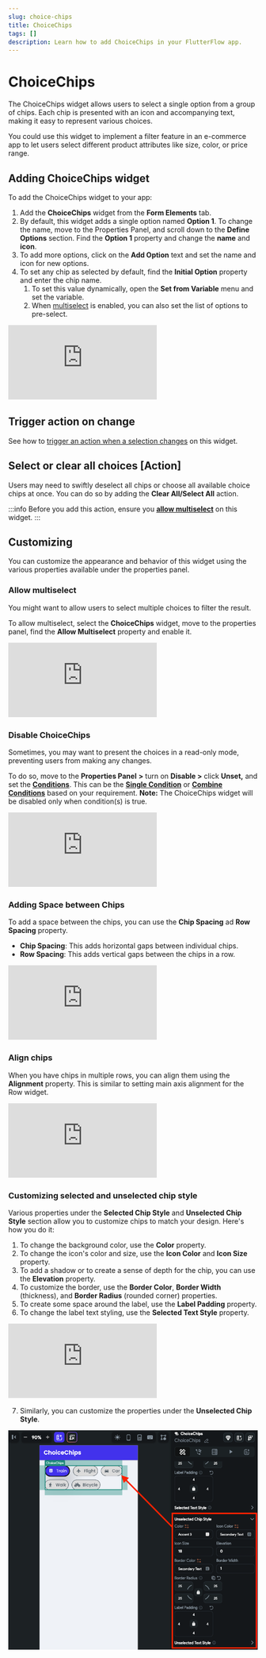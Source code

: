 ```yaml
---
slug: choice-chips
title: ChoiceChips
tags: []
description: Learn how to add ChoiceChips in your FlutterFlow app.
---
```



# ChoiceChips
The ChoiceChips widget allows users to select a single option from a group of chips. Each chip is presented with an icon and accompanying text, making it easy to represent various choices.

You could use this widget to implement a filter feature in an e-commerce app to let users select different product attributes like size, color, or price range.


## Adding ChoiceChips widget

To add the ChoiceChips widget to your app:

1. Add the **ChoiceChips** widget from the **Form Elements** tab.
2. By default, this widget adds a single option named **Option 1**. To change the name, move to the Properties Panel, and scroll down to the **Define Options** section. Find the **Option 1** property and change the **name** and **icon**.
3. To add more options, click on the **Add Option** text and set the name and icon for new options.
4. To set any chip as selected by default, find the **Initial Option** property and enter the chip name.
    1. To set this value dynamically, open the **Set from Variable** menu and set the variable.
    2. When [multiselect](#allow-multiselect) is enabled, you can also set the list of options to pre-select.

<div style={{
    position: 'relative',
    paddingBottom: 'calc(56.67989417989418% + 41px)', // Keeps the aspect ratio and additional padding
    height: 0,
    width: '100%'}}>
    <iframe 
        src="https://www.loom.com/embed/16bb138384864990ae6991f477589d13?sid=1b31ba9a-2d8b-4b74-9640-746f1d93960d"
        title=""
        style={{
            position: 'absolute',
            top: 0,
            left: 0,
            width: '100%',
            height: '100%',
            colorScheme: 'light'
        }}
        frameborder="0"
        loading="lazy"
        webkitAllowFullScreen
        mozAllowFullScreen
        allowFullScreen
        allow="clipboard-write">
    </iframe>
</div>
<p></p>

## Trigger action on change

See how to [trigger an action when a selection changes](../../../../resources/ui/widgets/widget-commonalities#trigger-action-on-selection-change) on this widget.

## Select or clear all choices [Action]

Users may need to swiftly deselect all chips or choose all available choice chips at once. You can do so by adding the **Clear All/Select All** action.

:::info
Before you add this action, ensure you [**allow multiselect**](#allow-multiselect) on this widget.
:::

## Customizing

You can customize the appearance and behavior of this widget using the various properties available under the properties panel.

### Allow multiselect

You might want to allow users to select multiple choices to filter the result.

To allow multiselect, select the **ChoiceChips** widget, move to the properties panel, find the **Allow Multiselect** property and enable it.

<div style={{
    position: 'relative',
    paddingBottom: 'calc(56.67989417989418% + 41px)', // Keeps the aspect ratio and additional padding
    height: 0,
    width: '100%'}}>
    <iframe 
        src="https://demo.arcade.software/VqGnacSdCkjlgUEKxxpy?embed&show_copy_link=true"
        title=""
        style={{
            position: 'absolute',
            top: 0,
            left: 0,
            width: '100%',
            height: '100%',
            colorScheme: 'light'
        }}
        frameborder="0"
        loading="lazy"
        webkitAllowFullScreen
        mozAllowFullScreen
        allowFullScreen
        allow="clipboard-write">
    </iframe>
</div>
<p></p>

### Disable ChoiceChips

Sometimes, you may want to present the choices in a read-only mode, preventing users from making any changes.

To do so, move to the **Properties Panel** **>** turn on **Disable >** click **Unset,** and set the [**Conditions**](../../../../resources/functions/conditional-logic). This can be the [**Single Condition**](../../../../resources/functions/conditional-logic#single-condition) or [**Combine Conditions**](../../../../resources/functions/conditional-logic#multiple-conditions-andor) based on your requirement. **Note:** The ChoiceChips widget will be disabled only when condition(s) is true.

<div style={{
    position: 'relative',
    paddingBottom: 'calc(56.67989417989418% + 41px)', // Keeps the aspect ratio and additional padding
    height: 0,
    width: '100%'}}>
    <iframe 
        src="https://www.loom.com/embed/6521e458211b4250b1376f8462a9cce2?sid=23586025-bed2-4cf2-869f-1c54eea5d59b"
        title=""
        style={{
            position: 'absolute',
            top: 0,
            left: 0,
            width: '100%',
            height: '100%',
            colorScheme: 'light'
        }}
        frameborder="0"
        loading="lazy"
        webkitAllowFullScreen
        mozAllowFullScreen
        allowFullScreen
        allow="clipboard-write">
    </iframe>
</div>
<p></p>

### Adding Space between Chips

To add a space between the chips, you can use the **Chip Spacing** ad **Row Spacing** property.

- **Chip Spacing**: This adds horizontal gaps between individual chips.
- **Row Spacing**: This adds vertical gaps between the chips in a row.

<div style={{
    position: 'relative',
    paddingBottom: 'calc(56.67989417989418% + 41px)', // Keeps the aspect ratio and additional padding
    height: 0,
    width: '100%'}}>
    <iframe 
        src="https://demo.arcade.software/AfcL6FJqajdK1lTNm1me?embed&show_copy_link=true"
        title=""
        style={{
            position: 'absolute',
            top: 0,
            left: 0,
            width: '100%',
            height: '100%',
            colorScheme: 'light'
        }}
        frameborder="0"
        loading="lazy"
        webkitAllowFullScreen
        mozAllowFullScreen
        allowFullScreen
        allow="clipboard-write">
    </iframe>
</div>
<p></p>

### Align chips

When you have chips in multiple rows, you can align them using the **Alignment** property. This is similar to setting main axis alignment for the Row widget.

<div style={{
    position: 'relative',
    paddingBottom: 'calc(56.67989417989418% + 41px)', // Keeps the aspect ratio and additional padding
    height: 0,
    width: '100%'}}>
    <iframe 
        src="https://demo.arcade.software/DgiJyfeuWqactFYVKd1v?embed&show_copy_link=true"
        title=""
        style={{
            position: 'absolute',
            top: 0,
            left: 0,
            width: '100%',
            height: '100%',
            colorScheme: 'light'
        }}
        frameborder="0"
        loading="lazy"
        webkitAllowFullScreen
        mozAllowFullScreen
        allowFullScreen
        allow="clipboard-write">
    </iframe>
</div>
<p></p>

### Customizing selected and unselected chip style

Various properties under the **Selected Chip Style** and **Unselected Chip Style** section allow you to customize chips to match your design. Here's how you do it:

1. To change the background color, use the **Color** property.
2. To change the icon's color and size, use the **Icon Color** and **Icon Size** property.
3. To add a shadow or to create a sense of depth for the chip, you can use the **Elevation** property.
4. To customize the border, use the **Border Color**, **Border Width** (thickness), and **Border Radius** (rounded corner) properties.
5. To create some space around the label, use the **Label Padding** property.
6. To change the label text styling, use the **Selected Text Style** property.

<div style={{
    position: 'relative',
    paddingBottom: 'calc(56.67989417989418% + 41px)', // Keeps the aspect ratio and additional padding
    height: 0,
    width: '100%'}}>
    <iframe 
        src="https://www.loom.com/embed/75141dcf90cd4d1a8e22dd288a7e9dee?sid=2e289300-60a6-4d99-ab66-1e38baf5265f"
        title=""
        style={{
            position: 'absolute',
            top: 0,
            left: 0,
            width: '100%',
            height: '100%',
            colorScheme: 'light'
        }}
        frameborder="0"
        loading="lazy"
        webkitAllowFullScreen
        mozAllowFullScreen
        allowFullScreen
        allow="clipboard-write">
    </iframe>
</div>
<p></p>

7. Similarly, you can customize the properties under the **Unselected Chip Style**.

![Customizing unselected chip style](imgs/customize-unselected-choice.png)